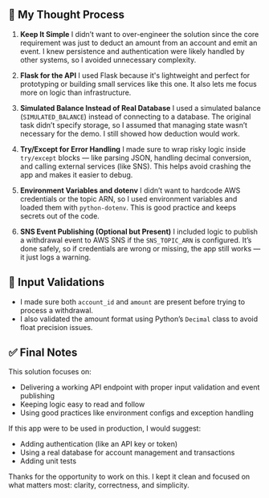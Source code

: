 ## 🧠 My Thought Process

1. **Keep It Simple**
   I didn’t want to over-engineer the solution since the core requirement was just to deduct an amount from an account and emit an event. I knew persistence and authentication were likely handled by other systems, so I avoided unnecessary complexity.

2. **Flask for the API**
   I used Flask because it's lightweight and perfect for prototyping or building small services like this one. It also lets me focus more on logic than infrastructure.

3. **Simulated Balance Instead of Real Database**
   I used a simulated balance (`SIMULATED_BALANCE`) instead of connecting to a database. The original task didn’t specify storage, so I assumed that managing state wasn’t necessary for the demo. I still showed how deduction would work.

4. **Try/Except for Error Handling**
   I made sure to wrap risky logic inside `try/except` blocks — like parsing JSON, handling decimal conversion, and calling external services (like SNS). This helps avoid crashing the app and makes it easier to debug.

5. **Environment Variables and dotenv**
   I didn’t want to hardcode AWS credentials or the topic ARN, so I used environment variables and loaded them with `python-dotenv`. This is good practice and keeps secrets out of the code.

6. **SNS Event Publishing (Optional but Present)**
   I included logic to publish a withdrawal event to AWS SNS if the `SNS_TOPIC_ARN` is configured. It’s done safely, so if credentials are wrong or missing, the app still works — it just logs a warning.

## 🧪 Input Validations

- I made sure both `account_id` and `amount` are present before trying to process a withdrawal.
- I also validated the amount format using Python’s `Decimal` class to avoid float precision issues.

## ✅ Final Notes

This solution focuses on:
- Delivering a working API endpoint with proper input validation and event publishing
- Keeping logic easy to read and follow
- Using good practices like environment configs and exception handling

If this app were to be used in production, I would suggest:
- Adding authentication (like an API key or token)
- Using a real database for account management and transactions
- Adding unit tests

Thanks for the opportunity to work on this. I kept it clean and focused on what matters most: clarity, correctness, and simplicity.
